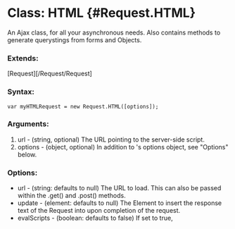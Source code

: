 [Request]: /Request/Request

Class: HTML {#Request.HTML}
==========================

An Ajax class, for all your asynchronous needs. Also contains methods to generate querystings from forms and Objects.

### Extends:

[Request][/Request/Request]

### Syntax:

	var myHTMLRequest = new Request.HTML([options]);

### Arguments:

1. url     - (string, optional) The URL pointing to the server-side script.
2. options - (object, optional) In addition to <Request>'s options object, see "Options" below.

### Options:

* url          - (string: defaults to null)  The URL to load.  This can also be passed within the .get() and .post() methods.
* update       - (element: defaults to null) The Element to insert the response text of the Request into upon completion of the request.
* evalScripts  - (boolean: defaults to false) If set to true, <script> tags inside the response will be evaluated.
* evalResponse - (boolean: defaults to false) If set to true, the entire response will be evaluated.

### Events:

#### onComplete

* (function) Function to execute when the HTML request completes.

##### Signature:

	onComplete(responseText, responseXML)

##### Arguments:

1. responseText - (string) The content of the remote response.
2. responseXML  - (string) The XML response of the request.

### Returns:

* (object) A new Ajax instance.

### Examples:

**Simple GET Request:**

	var myHTMLRequest = new Request.HTML().get('myPage.html');

**POST Request with data as String:**

	var myHTMLRequest = new Request.HTML({url:'myPage.html'}).post("user_id=25&save=true");

**Data from Object Passed via GET:**

	var myHTMLRequest = new Request.HTML({url:'load/'}).get({'user_id': 25}); //loads url "load/?user_id=25"

**Data from Element via POST:**

##### HTML
	<form action="save/" method="post" id="user-form">
		<p>
			Search: <input type="text" name="search" />
			Search in description: <input type="checkbox" name="search_description" value="yes" />
			<input type="submit" />
		</p>
	</form>

##### Javascript

	//Needs to be in a submit event or the form handler.
	var myHTMLRequest = new Request.HTML({url:'save/'}).post($('user-form'));

### Note:

* If the response's content-type is JavaScript or EcmaScript, everything is evaluated.

### See Also:

[Request][/Request/Request]



Element Setter,Getter and Method {#Element}
===========================================

Element Setter: html {#Element:Setter:load}
-------------------------------------------

Sets a default Ajax instance for an element

### Syntax:

	el.set('load'[, options]);

### Arguments:

1. options - (object) The Request options.

### Returns:

* (element) The target Element.

### Example:

	el.set('load', {evalScripts: true});
	el.load('some/request/uri');



Element Getter: load {#Element:Getter:load}
-------------------------------------------

Gets the previously setted Ajax instance or a new one with default options

### Syntax:

	el.get('load', url);

### Arguments:

1. **url** - (*string*) the url to associate the Ajax instance with.
2. **options** - (*object*, *optional*) the Ajax options. if passed in will generate a new instance.

### Returns:

* (object) The Request instance.

### Example:

	el.set('load', {method: 'get'});
	el.load('test.html');
	el.get('load'); //Returns the Request.HTML instance.



Element Method: load {#Element:load}
------------------------------------

Updates the content of the element with an Ajax get request.

### Syntax:

	myElement.load(url[, options]);

### Arguments:

1. url     - (string) The URL pointing to the server-side document.
2. options - (object, optional) Options object for the <Ajax> request.

### Returns:

* (element) The target Element.

### Example:

##### HTML

	<div id="content">Loading content...</div>

##### Javascript

	$('content').load('page_1.html');

